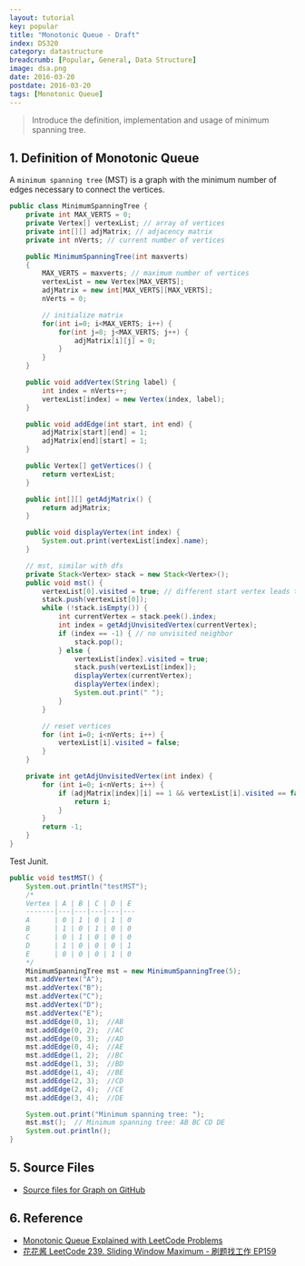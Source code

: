 ```yaml
---
layout: tutorial
key: popular
title: "Monotonic Queue - Draft"
index: DS320
category: datastructure
breadcrumb: [Popular, General, Data Structure]
image: dsa.png
date: 2016-03-20
postdate: 2016-03-20
tags: [Monotonic Queue]
---
```


> Introduce the definition, implementation and usage of minimum spanning tree.

## 1. Definition of Monotonic Queue
A `minimum spanning tree` (MST) is a graph with the minimum number of edges necessary to connect the vertices.
```java
public class MinimumSpanningTree {
    private int MAX_VERTS = 0;
    private Vertex[] vertexList; // array of vertices
    private int[][] adjMatrix; // adjacency matrix
    private int nVerts; // current number of vertices

    public MinimumSpanningTree(int maxverts)
    {
        MAX_VERTS = maxverts; // maximum number of vertices
        vertexList = new Vertex[MAX_VERTS];
        adjMatrix = new int[MAX_VERTS][MAX_VERTS];
        nVerts = 0;

        // initialize matrix
        for(int i=0; i<MAX_VERTS; i++) {
            for(int j=0; j<MAX_VERTS; j++) {
                adjMatrix[i][j] = 0;
            }
        }
    }

    public void addVertex(String label) {
        int index = nVerts++;
        vertexList[index] = new Vertex(index, label);
    }

    public void addEdge(int start, int end) {
        adjMatrix[start][end] = 1;
        adjMatrix[end][start] = 1;
    }

    public Vertex[] getVertices() {
        return vertexList;
    }

    public int[][] getAdjMatrix() {
        return adjMatrix;
    }

    public void displayVertex(int index) {
        System.out.print(vertexList[index].name);
    }

    // mst, similar with dfs
    private Stack<Vertex> stack = new Stack<Vertex>();
    public void mst() {
        vertexList[0].visited = true; // different start vertex leads to different mst.
        stack.push(vertexList[0]);
        while (!stack.isEmpty()) {
            int currentVertex = stack.peek().index;
            int index = getAdjUnvisitedVertex(currentVertex);
            if (index == -1) { // no unvisited neighbor
                stack.pop();
            } else {
                vertexList[index].visited = true;
                stack.push(vertexList[index]);
                displayVertex(currentVertex);
                displayVertex(index);
                System.out.print(" ");
            }
        }

        // reset vertices
        for (int i=0; i<nVerts; i++) {
            vertexList[i].visited = false;
        }
    }

    private int getAdjUnvisitedVertex(int index) {
        for (int i=0; i<nVerts; i++) {
            if (adjMatrix[index][i] == 1 && vertexList[i].visited == false) {
                return i;
            }
        }
        return -1;
    }
}
```
Test Junit.
```java
public void testMST() {
    System.out.println("testMST");
    /*
    Vertex | A | B | C | D | E
    -------|---|---|---|---|---
    A      | 0 | 1 | 0 | 1 | 0
    B      | 1 | 0 | 1 | 0 | 0
    C      | 0 | 1 | 0 | 0 | 0
    D      | 1 | 0 | 0 | 0 | 1
    E      | 0 | 0 | 0 | 1 | 0
    */
    MinimumSpanningTree mst = new MinimumSpanningTree(5);
    mst.addVertex("A");
    mst.addVertex("B");
    mst.addVertex("C");
    mst.addVertex("D");
    mst.addVertex("E");
    mst.addEdge(0, 1);  //AB
    mst.addEdge(0, 2);  //AC
    mst.addEdge(0, 3);  //AD
    mst.addEdge(0, 4);  //AE
    mst.addEdge(1, 2);  //BC
    mst.addEdge(1, 3);  //BD
    mst.addEdge(1, 4);  //BE
    mst.addEdge(2, 3);  //CD
    mst.addEdge(2, 4);  //CE
    mst.addEdge(3, 4);  //DE

    System.out.print("Minimum spanning tree: ");
    mst.mst();  // Minimum spanning tree: AB BC CD DE
    System.out.println();
}
```

## 5. Source Files
* [Source files for Graph on GitHub](https://github.com/jojozhuang/DataStructure/tree/master/Graph)

## 6. Reference
* [Monotonic Queue Explained with LeetCode Problems](https://medium.com/algorithms-and-leetcode/monotonic-queue-explained-with-leetcode-problems-7db7c530c1d6)
* [花花酱 LeetCode 239. Sliding Window Maximum - 刷题找工作 EP159](https://www.youtube.com/watch?v=2SXqBsTR6a8&t=1064s)
